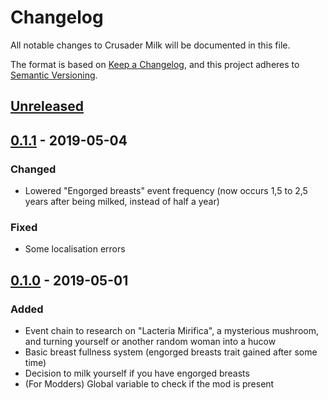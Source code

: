 # Changelog

All notable changes to Crusader Milk will be documented in this file.

The format is based on [Keep a Changelog](https://keepachangelog.com/en/1.0.0/),
and this project adheres to [Semantic Versioning](https://semver.org/spec/v2.0.0.html).

## [Unreleased]

## [0.1.1] - 2019-05-04

### Changed

- Lowered "Engorged breasts" event frequency (now occurs 1,5 to 2,5 years after being milked, instead of half a year)

### Fixed

- Some localisation errors

## [0.1.0] - 2019-05-01

### Added

- Event chain to research on "Lacteria Mirifica", a mysterious mushroom, and turning yourself or another random woman into a hucow
- Basic breast fullness system (engorged breasts trait gained after some time)
- Decision to milk yourself if you have engorged breasts
- (For Modders) Global variable to check if the mod is present

[Unreleased]: https://github.com/Triskelia/CKII-DWF-Crusader_Milk/compare/v0.1.1...HEAD
[0.1.1]: https://github.com/Triskelia/CKII-DWF-Crusader_Milk/compare/v0.1.0...v0.1.1
[0.1.0]: https://github.com/Triskelia/CKII-DWF-Crusader_Milk/releases/tag/v0.1.0